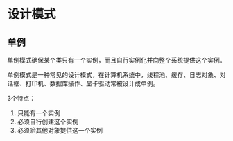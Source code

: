 # 设计模式

## 单例
单例模式确保某个类只有一个实例，而且自行实例化并向整个系统提供这个实例。  

单例模式是一种常见的设计模式，在计算机系统中，线程池、缓存、日志对象、对话框、打印机、数据库操作、显卡驱动常被设计成单例。  

3个特点：  

1. 只能有一个实例
2. 必须自行创建这个实例  
3. 必须給其他对象提供这一个实例
